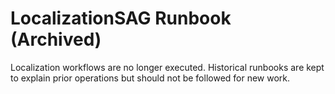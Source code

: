 # LocalizationSAG Runbook (Archived)

Localization workflows are no longer executed. Historical runbooks are kept to explain prior operations but should not be followed for new work.
